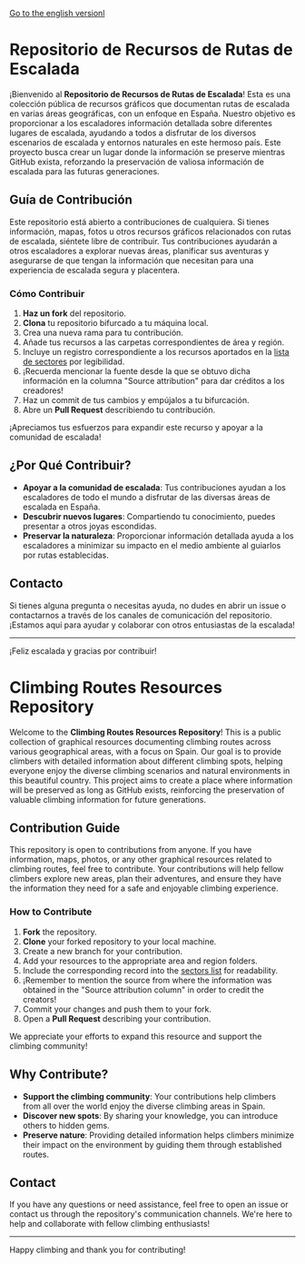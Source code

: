 

[Go to the english versionl](#climbing-routes-resources-repository)

# Repositorio de Recursos de Rutas de Escalada

¡Bienvenido al **Repositorio de Recursos de Rutas de Escalada**! Esta es una colección pública de recursos gráficos que documentan rutas de escalada en varias áreas geográficas, con un enfoque en España. Nuestro objetivo es proporcionar a los escaladores información detallada sobre diferentes lugares de escalada, ayudando a todos a disfrutar de los diversos escenarios de escalada y entornos naturales en este hermoso país. Este proyecto busca crear un lugar donde la información se preserve mientras GitHub exista, reforzando la preservación de valiosa información de escalada para las futuras generaciones.

## Guía de Contribución

Este repositorio está abierto a contribuciones de cualquiera. Si tienes información, mapas, fotos u otros recursos gráficos relacionados con rutas de escalada, siéntete libre de contribuir. Tus contribuciones ayudarán a otros escaladores a explorar nuevas áreas, planificar sus aventuras y asegurarse de que tengan la información que necesitan para una experiencia de escalada segura y placentera.

### Cómo Contribuir

1. **Haz un fork** del repositorio.
2. **Clona** tu repositorio bifurcado a tu máquina local.
3. Crea una nueva rama para tu contribución.
4. Añade tus recursos a las carpetas correspondientes de área y región.
5. Incluye un registro correspondiente a los recursos aportados en la [lista de sectores](SECTORS_LIST.md) por legibilidad.
6. ¡Recuerda mencionar la fuente desde la que se obtuvo dicha información en la columna "Source attribution" para dar créditos a los creadores!
5. Haz un commit de tus cambios y empújalos a tu bifurcación.
6. Abre un **Pull Request** describiendo tu contribución.

¡Apreciamos tus esfuerzos para expandir este recurso y apoyar a la comunidad de escalada!

## ¿Por Qué Contribuir?

- **Apoyar a la comunidad de escalada**: Tus contribuciones ayudan a los escaladores de todo el mundo a disfrutar de las diversas áreas de escalada en España.
- **Descubrir nuevos lugares**: Compartiendo tu conocimiento, puedes presentar a otros joyas escondidas.
- **Preservar la naturaleza**: Proporcionar información detallada ayuda a los escaladores a minimizar su impacto en el medio ambiente al guiarlos por rutas establecidas.

## Contacto

Si tienes alguna pregunta o necesitas ayuda, no dudes en abrir un issue o contactarnos a través de los canales de comunicación del repositorio. ¡Estamos aquí para ayudar y colaborar con otros entusiastas de la escalada!

---

¡Feliz escalada y gracias por contribuir!


# Climbing Routes Resources Repository

Welcome to the **Climbing Routes Resources Repository**! This is a public collection of graphical resources documenting climbing routes across various geographical areas, with a focus on Spain. Our goal is to provide climbers with detailed information about different climbing spots, helping everyone enjoy the diverse climbing scenarios and natural environments in this beautiful country. This project aims to create a place where information will be preserved as long as GitHub exists, reinforcing the preservation of valuable climbing information for future generations.

## Contribution Guide

This repository is open to contributions from anyone. If you have information, maps, photos, or any other graphical resources related to climbing routes, feel free to contribute. Your contributions will help fellow climbers explore new areas, plan their adventures, and ensure they have the information they need for a safe and enjoyable climbing experience.

### How to Contribute

1. **Fork** the repository.
2. **Clone** your forked repository to your local machine.
3. Create a new branch for your contribution.
4. Add your resources to the appropriate area and region folders.
5. Include the corresponding record into the [sectors list](SECTORS_LIST.md) for readability.
6. ¡Remember to mention the source from where the information was obtained in the "Source attribution column" in order to credit the creators!
6. Commit your changes and push them to your fork.
7. Open a **Pull Request** describing your contribution.

We appreciate your efforts to expand this resource and support the climbing community!

## Why Contribute?

- **Support the climbing community**: Your contributions help climbers from all over the world enjoy the diverse climbing areas in Spain.
- **Discover new spots**: By sharing your knowledge, you can introduce others to hidden gems.
- **Preserve nature**: Providing detailed information helps climbers minimize their impact on the environment by guiding them through established routes.

## Contact

If you have any questions or need assistance, feel free to open an issue or contact us through the repository's communication channels. We're here to help and collaborate with fellow climbing enthusiasts!

---

Happy climbing and thank you for contributing!
